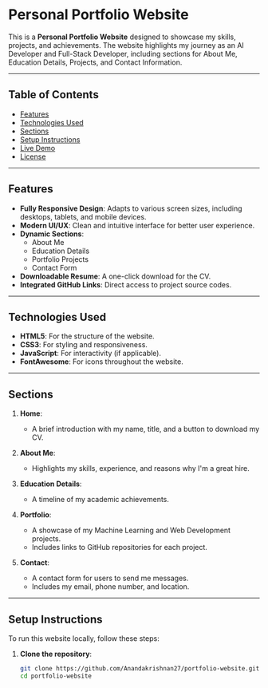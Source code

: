 # Personal Portfolio Website

This is a **Personal Portfolio Website** designed to showcase my skills, projects, and achievements. The website highlights my journey as an AI Developer and Full-Stack Developer, including sections for About Me, Education Details, Projects, and Contact Information.

---

## Table of Contents

- [Features](#features)
- [Technologies Used](#technologies-used)
- [Sections](#sections)
- [Setup Instructions](#setup-instructions)
- [Live Demo](#live-demo)
- [License](#license)

---

## Features

- **Fully Responsive Design**: Adapts to various screen sizes, including desktops, tablets, and mobile devices.
- **Modern UI/UX**: Clean and intuitive interface for better user experience.
- **Dynamic Sections**:
  - About Me
  - Education Details
  - Portfolio Projects
  - Contact Form
- **Downloadable Resume**: A one-click download for the CV.
- **Integrated GitHub Links**: Direct access to project source codes.

---

## Technologies Used

- **HTML5**: For the structure of the website.
- **CSS3**: For styling and responsiveness.
- **JavaScript**: For interactivity (if applicable).
- **FontAwesome**: For icons throughout the website.

---

## Sections

1. **Home**:
   - A brief introduction with my name, title, and a button to download my CV.

2. **About Me**:
   - Highlights my skills, experience, and reasons why I'm a great hire.

3. **Education Details**:
   - A timeline of my academic achievements.

4. **Portfolio**:
   - A showcase of my Machine Learning and Web Development projects.
   - Includes links to GitHub repositories for each project.

5. **Contact**:
   - A contact form for users to send me messages.
   - Includes my email, phone number, and location.

---

## Setup Instructions

To run this website locally, follow these steps:

1. **Clone the repository**:
   ```bash
   git clone https://github.com/Anandakrishnan27/portfolio-website.git
   cd portfolio-website
